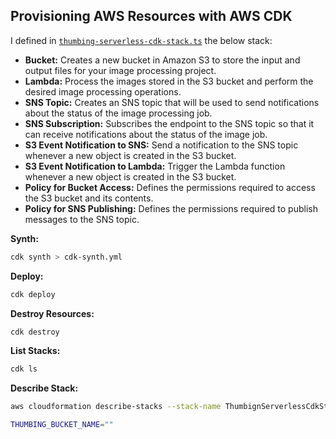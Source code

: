 ## Provisioning AWS Resources with AWS CDK

I defined in [`thumbing-serverless-cdk-stack.ts`](thumbing-serverless-cdk-stack.ts) the below stack:

- **Bucket:** Creates a new bucket in Amazon S3 to store the input and output files for your image processing project.
-  **Lambda:**  Process the images stored in the S3 bucket and perform the desired image processing operations.
-  **SNS Topic:** Creates an SNS topic that will be used to send notifications about the status of the image processing job.
-  **SNS Subscription:** Subscribes the endpoint  to the SNS topic so that it can receive notifications about the status of the image job.
-  **S3 Event Notification to SNS:** Send a notification to the SNS topic whenever a new object is created in the S3 bucket.
- **S3 Event Notification to Lambda:**  Trigger the Lambda function whenever a new object is created in the S3 bucket.
- **Policy for Bucket Access:** Defines the permissions required to access the S3 bucket and its contents.
-  **Policy for SNS Publishing:** Defines the permissions required to publish messages to the SNS topic.



**Synth:**
```sh
cdk synth > cdk-synth.yml
```


**Deploy:**
```sh
cdk deploy
```

**Destroy Resources:**
```sh
cdk destroy
```

**List Stacks:**
```sh
cdk ls
```

**Describe Stack:**
```sh
aws cloudformation describe-stacks --stack-name ThumbignServerlessCdkStack
```

```sh
THUMBING_BUCKET_NAME=""
```
